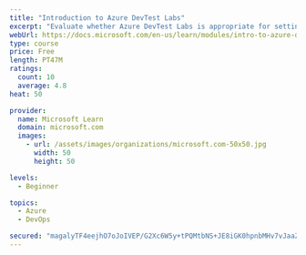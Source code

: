 ```yaml
---
title: "Introduction to Azure DevTest Labs"
excerpt: "Evaluate whether Azure DevTest Labs is appropriate for setting up virtual machine environments for your team."
webUrl: https://docs.microsoft.com/en-us/learn/modules/intro-to-azure-devtest-labs/
type: course
price: Free
length: PT47M
ratings:
  count: 10
  average: 4.8
heat: 50

provider:
  name: Microsoft Learn
  domain: microsoft.com
  images:
    - url: /assets/images/organizations/microsoft.com-50x50.jpg
      width: 50
      height: 50

levels:
  - Beginner

topics:
  - Azure
  - DevOps

secured: "magalyTF4eejhO7oJoIVEP/G2Xc6W5y+tPQMtbNS+JE8iGK0hpnbMHv7vJaaZq8iI4n818jKycv9yC5Br9a9azTju8EfljvRz2nu/k08jb7vD6JuzFabLnR+EqYpgTT96fX4O7Q9GJLM8U2E6g/ArbTVp6JqzWaqWAPzUo7TVweWfHhYh2fVI0sp5xpdjiZUyR4HdRv7ncvGubsKcAY2bOhcDkq7RXgpkQ8/SBSuN+QATEjpyC3YxCOXu+yTx9Un3FmxYOe/9OemzQYPbM4iCRfhKIZJJanaSuxOoDcYU4SLafaeh5meNKJaousmZ8voEYnrpEgVz4PfxbSTmp3fUJfVwt9XeXu+8UOs9PvLyIg3VKSA4Rlr2mRbXkgysHixB8q6F0Qy1/XsQFiaiuwwWzdELlXuggTYU41/Sf+YHLc=;NpsoIpTEx+PP/+udk4NMOQ=="
---
```



